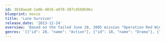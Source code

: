 ```yaml
---
id: 3810aea0-1a0b-4816-a978-387cd568b9bc
blueprint: movie
title: 'Lone Survivor'
release_date: '2013-12-24'
overview: 'Based on the failed June 28, 2005 mission "Operation Red Wing." Four members of SEAL Team 10, were tasked with the mission to capture or kill notorious Taliban leader, Ahmad Shah. Only one member of the team survived.'
genres: '[{"id": 28, "name": "Action"}, {"id": 18, "name": "Drama"}, {"id": 53, "name": "Thriller"}, {"id": 10752, "name": "War"}]'
---
```

